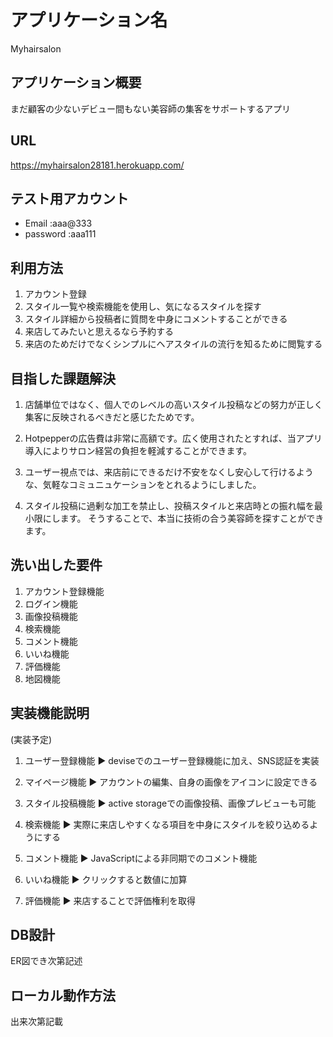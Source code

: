 # アプリケーション名
 
Myhairsalon
 
## アプリケーション概要
 
まだ顧客の少ないデビュー間もない美容師の集客をサポートするアプリ
 
## URL
 
https://myhairsalon28181.herokuapp.com/
 
## テスト用アカウント
 
- Email    :aaa@333
- password :aaa111
 
## 利用方法
 
1. アカウント登録
2. スタイル一覧や検索機能を使用し、気になるスタイルを探す
3. スタイル詳細から投稿者に質問を中身にコメントすることができる
4. 来店してみたいと思えるなら予約する
5. 来店のためだけでなくシンプルにヘアスタイルの流行を知るために閲覧する
 
## 目指した課題解決
 
1. 店舗単位ではなく、個人でのレベルの高いスタイル投稿などの努力が正しく集客に反映されるべきだと感じたためです。
2. Hotpepperの広告費は非常に高額です。広く使用されたとすれば、当アプリ導入によりサロン経営の負担を軽減することができます。

3. ユーザー視点では、来店前にできるだけ不安をなくし安心して行けるような、気軽なコミュニュケーションをとれるようにしました。

4. スタイル投稿に過剰な加工を禁止し、投稿スタイルと来店時との振れ幅を最小限にします。
そうすることで、本当に技術の合う美容師を探すことができます。

## 洗い出した要件 

1. アカウント登録機能
2. ログイン機能
3. 画像投稿機能
4. 検索機能
5. コメント機能
6. いいね機能
7. 評価機能
8. 地図機能


 
## 実装機能説明
 (実装予定)
1. ユーザー登録機能
▶︎ deviseでのユーザー登録機能に加え、SNS認証を実装

2. マイページ機能
▶︎ アカウントの編集、自身の画像をアイコンに設定できる

3. スタイル投稿機能
▶︎ active storageでの画像投稿、画像プレビューも可能

4. 検索機能
▶︎ 実際に来店しやすくなる項目を中身にスタイルを絞り込めるようにする

5. コメント機能
▶︎ JavaScriptによる非同期でのコメント機能

6. いいね機能
▶︎ クリックすると数値に加算

7. 評価機能
▶︎ 来店することで評価権利を取得
 
## DB設計
 
ER図でき次第記述
 
## ローカル動作方法
 
出来次第記載